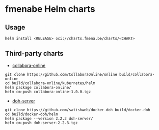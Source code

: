 # fmenabe Helm charts

## Usage

```
helm install <RELEASE> oci://charts.fmena.be/charts/<CHART>
```

## Third-party charts

* [collabora-online](https://github.com/CollaboraOnline/online/tree/master/kubernetes/helm)

```
git clone https://github.com/CollaboraOnline/online build/collabora-online
cd build/collabora-online/kubernetes/helm
helm package collabora-online/
helm cm-push collabora-online-1.0.0.tgz
```

* [doh-server](https://github.com/satishweb/docker-doh/tree/master/helm)

```
git clone https://github.com/satishweb/docker-doh build/docker-doh
cd build/docker-doh/helm
helm package --version 2.2.3 doh-server/
helm cm-push doh-server-2.2.3.tgz
```

